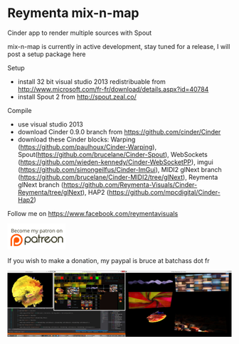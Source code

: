 Reymenta mix-n-map
===============

Cinder app to render multiple sources with Spout

mix-n-map is currently in active development, stay tuned for a release, I will post a setup package here

Setup
- install 32 bit visual studio 2013 redistribuable from http://www.microsoft.com/fr-fr/download/details.aspx?id=40784
- install Spout 2 from http://spout.zeal.co/

Compile
- use visual studio 2013
- download Cinder 0.9.0 branch from https://github.com/cinder/Cinder
- download these Cinder blocks:  Warping (https://github.com/paulhoux/Cinder-Warping), Spout(https://github.com/brucelane/Cinder-Spout), WebSockets (https://github.com/wieden-kennedy/Cinder-WebSocketPP), imgui (https://github.com/simongeilfus/Cinder-ImGui), MIDI2 glNext branch (https://github.com/brucelane/Cinder-MIDI2/tree/glNext), Reymenta glNext branch (https://github.com/Reymenta-Visuals/Cinder-Reymenta/tree/glNext), HAP2 (https://github.com/mpcdigital/Cinder-Hap2)

Follow me on https://www.facebook.com/reymentavisuals

[![Patreon](documentation/images/patreon.png)](http://www.patreon.com/reymenta) 

If you wish to make a donation, my paypal is bruce at batchass dot fr

![screenshot 1](https://raw.githubusercontent.com/brucelane/reymenta-mixnmap/master/documentation/images/screencapture.jpg?raw=true)